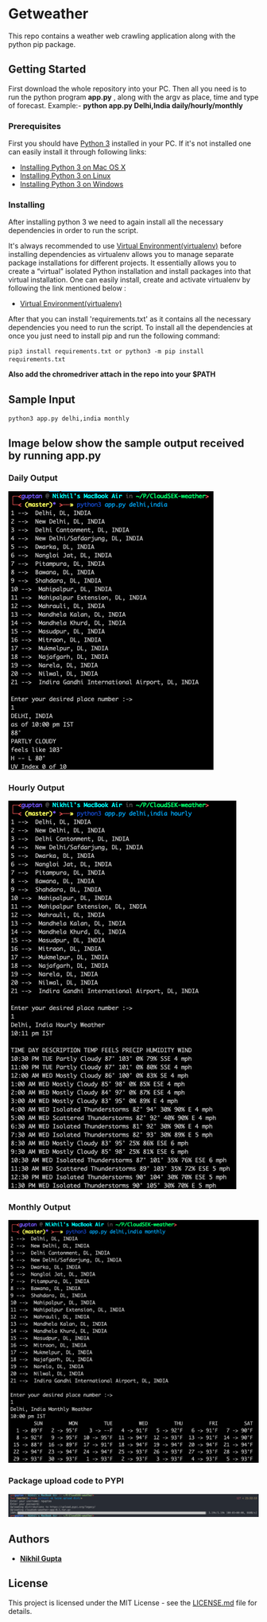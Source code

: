 # Getweather

This repo contains a weather web crawling application along with the python pip package.

## Getting Started

First download the whole repository into your PC. Then all you need is to run the python program **app.py** , along with the argv as place, time and type of forecast. Example:- **python app.py Delhi,India daily/hourly/monthly**

### Prerequisites

First you should have [Python 3](https://docs.python.org/3.0/) installed in your PC. If it's not installed one can easily install it through following links:

* [Installing Python 3 on Mac OS X](https://docs.python-guide.org/starting/install3/osx/)
* [Installing Python 3 on Linux](https://docs.python-guide.org/starting/install3/linux/)
* [Installing Python 3 on Windows](https://docs.python-guide.org/starting/install3/win/)


### Installing

After installing python 3 we need to again install all the necessary dependencies in order to run the script.

It's always recommended to use [Virtual Environment(virtualenv)](https://packaging.python.org/guides/installing-using-pip-and-virtualenv/) before installing dependencies as virtualenv allows you to manage separate package installations for different projects. It essentially allows you to create a “virtual” isolated Python installation and install packages into that virtual installation. One can easily install, create and activate virtualenv by following the link mentioned below :

* [Virtual Environment(virtualenv)](https://packaging.python.org/guides/installing-using-pip-and-virtualenv/)

After that you can install 'requirements.txt' as it contains all the necessary dependencies you need to run the script. To install all the dependencies at once you just need to install pip and run the following command:

```
pip3 install requirements.txt or python3 -m pip install requirements.txt
```

**Also add the chromedriver attach in the repo into your $PATH**

## Sample Input

```
python3 app.py delhi,india monthly
```

## Image below show the sample output received by running app.py

### Daily Output

![Sample Email](Images/daily.png)

### Hourly Output

![Sample Email](Images/hourly.png)

### Monthly Output

![Sample Email](Images/monthly.png)

### Package upload code to PYPI
![Sample Email](Images/pip.png)

## Authors

* **[Nikhil Gupta](https://github.com/nguptaa)**

## License

This project is licensed under the MIT License - see the [LICENSE.md](LICENSE.md) file for details.
